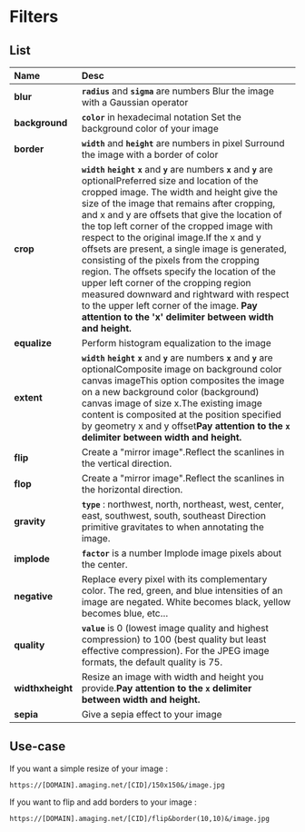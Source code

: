 # Filters

## List
| **Name** | **Desc** |
| :--- | :--- |
| **blur** | **`radius`** and **`sigma`** are numbers Blur the image with a Gaussian operator |
| **background** | **`color`** in hexadecimal notation Set the background color of your image |
| **border** | **`width`** and **`height`** are numbers in pixel Surround the image with a border of color |
| **crop** | **`width`** **`height`** **`x`** and **`y`** are numbers **`x`** and **`y`** are optionalPreferred size and location of the cropped image. The width and height give the size of the image that remains after cropping, and x and y are offsets that give the location of the top left corner of the cropped image with respect to the original image.If the x and y offsets are present, a single image is generated, consisting of the pixels from the cropping region. The offsets specify the location of the upper left corner of the cropping region measured downward and rightward with respect to the upper left corner of the image. **Pay attention to the 'x' delimiter between width and height.**  |
| **equalize** | Perform histogram equalization to the image |
| **extent** | **`width`** **`height`** **`x`** and **`y`** are numbers **`x`** and **`y`** are optionalComposite image on background color canvas imageThis option composites the image on a new background color \(background\) canvas image of size x.The existing image content is composited at the position specified by geometry x and y offset**Pay attention to the `x` delimiter between width and height.** |
| **flip** | Create a "mirror image".Reflect the scanlines in the vertical direction. |
| **flop** | Create a "mirror image".Reflect the scanlines in the horizontal direction. |
| **gravity** | **`type`** : northwest, north, northeast, west, center, east, southwest, south, southeast Direction primitive gravitates to when annotating the image. |
| **implode** | **`factor`** is a number Implode image pixels about the center. |
| **negative** | Replace every pixel with its complementary color. The red, green, and blue intensities of an image are negated. White becomes black, yellow becomes blue, etc… |
| **quality**  | **`value`** is 0 \(lowest image quality and highest compression\) to 100 \(best quality but least effective compression\). For the JPEG image formats, the default quality is 75. |
| **widthxheight** | Resize an image with width and height you provide.**Pay attention to the `x` delimiter between width and height.** |
| **sepia** | Give a sepia effect to your image |

## Use-case

If you want a simple resize of your image :

`https://[DOMAIN].amaging.net/[CID]/150x150&/image.jpg`

If you want to flip and add borders to your image :

`https://[DOMAIN].amaging.net/[CID]/flip&border(10,10)&/image.jpg`



